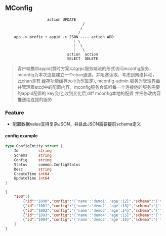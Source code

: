 ## MConfig

```
				   action UPDATE
                                   / 
                                  /
                                 /
    app -> prefix + appid -> JSON ---- action ADD
                               | \
                               |  \
                               |   \
                            action  action
                            SELECT  DELETE
```

>客户端携带appid(暂时方案)以grpc服务端流的形式访问mconfig服务，mconfig为本次连接建立一个chan通道，并阻塞读取，考虑到网络抖动，此chan具有
 缓存功能缓存大小为5(暂定), mconfig-admin 服务为管理界面 并管理着etcd中的配置内容，mconfig服务会监听每一个连接他的服务需要的appid配置的
 key变化,收到变化后,diff mconfig本地的配置 并把修改内容推送给连接的服务

### Feature

 * 配置数据value支持复杂JSON，并且此JSON需要提前schema定义
 
 
#### config example

```go
type ConfigEntity struct {
	Id         string
	Schema     string
	Config     string
	Status     common.ConfigStatus
	Desc       string
	CreateTime int64
	UpdateTime int64
}
```
```json
{
    "100":[
        {"id":"1000","config":"{'name':'demo1','age':12}","schema":"{'type': 'object','properties':{'name':{'type':'string'},'age':{'type':'integer'}}}","create_time":1604249335,"update_time":1604249335,"desc":"test","status":0},
        {"id":"1001","config":"{'name':'demo2','age':13}","schema":"{'type': 'object','properties':{'name':{'type':'string'},'age':{'type':'integer'}}}","create_time":1604249335,"update_time":1604249335,"desc":"test","status":0},
        {"id":"1002","config":"{'name':'demo3','age':14}","schema":"{'type': 'object','properties':{'name':{'type':'string'},'age':{'type':'integer'}}}","create_time":1604249335,"update_time":1604249335,"desc":"test","status":0},
        {"id":"1003","config":"{'name':'demo4','age':15}","schema":"{'type': 'object','properties':{'name':{'type':'string'},'age':{'type':'integer'}}}","create_time":1604249335,"update_time":1604249335,"desc":"test","status":0},
        {"id":"1004","config":"{'name':'demo5','age':16}","schema":"{'type': 'object','properties':{'name':{'type':'string'},'age':{'type':'integer'}}}","create_time":1604249335,"update_time":1604249335,"desc":"test","status":0}
    ]
}
```
